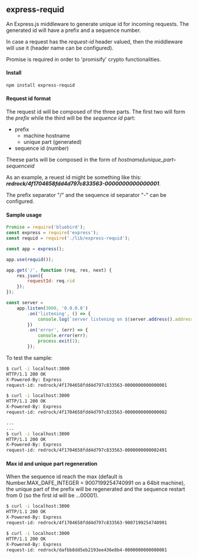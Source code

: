 ## express-requid

An Express.js middleware to generate unique id for incoming requests. The generated id will have a prefix and a sequence number.

In case a request has the _request-id_ header valued, then the middleware will use it (header name can be configured).

Promise is required in order to 'promisify' crypto functionalities.

#### Install
```bash
npm install express-requid
```
#### Request id format
The request id will be composed of the three parts. The first two will form the _prefix_ while the third will be the _sequence id_ part:
* prefix
    * machine hostname
    * unique part (generated)
* sequence id (number)

Theese parts will be composed in the form of _hostname_**/**_unique_part_**-**_sequenceid_

As an example, a reuest id might be something like this: _**redrock/4f1704658fdd4d797c833563-0000000000000001**_.

The prefix separator "/" and the sequence id separator "-" can be configured.

#### Sample usage
```js
Promise = require('bluebird');
const express = require('express');
const requid = require('./lib/express-requid');

const app = express();

app.use(requid());

app.get('/', function (req, res, next) {
    res.json({
        requestId: req.rid
    });
});

const server =
    app.listen(3000, '0.0.0.0')
        .on('listening', () => {
            console.log(`server listening on ${server.address().address}:${server.address().port}`);
        })
        .on('error', (err) => {
            console.error(err);
            process.exit(1);
        });
```

To test the sample:
```bash
$ curl -i localhost:3000
HTTP/1.1 200 OK
X-Powered-By: Express
request-id: redrock/4f1704658fdd4d797c833563-0000000000000001

$ curl -i localhost:3000
HTTP/1.1 200 OK
X-Powered-By: Express
request-id: redrock/4f1704658fdd4d797c833563-0000000000000002

...
...
$ curl -i localhost:3000
HTTP/1.1 200 OK
X-Powered-By: Express
request-id: redrock/4f1704658fdd4d797c833563-0000000000002491
```

#### Max id and unique part regeneration
When the sequence id reach the max (default is Number.MAX_DAFE_INTEGER = 9007199254740991 on a 64bit machine), the unique part of the prefix will be regenerated and the sequence restart from 0 (so the first id will be ...00001).
```bash
$ curl -i localhost:3000
HTTP/1.1 200 OK
X-Powered-By: Express
request-id: redrock/4f1704658fdd4d797c833563-9007199254740991

$ curl -i localhost:3000
HTTP/1.1 200 OK
X-Powered-By: Express
request-id: redrock/dafbb8dd5eb2193ee436e8b4-0000000000000001

```